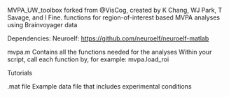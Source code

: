 MVPA_UW_toolbox 
  forked from @VisCog, created by K Chang, WJ Park, T Savage, and I Fine. 
  functions for region-of-interest based MVPA analyses using Brainvoyager data

Dependencies:
  Neuroelf: https://github.com/neuroelf/neuroelf-matlab

mvpa.m
  Contains all the functions needed for the analyses
  Within your script, call each function by, for example: mvpa.load_roi
  
Tutorials

.mat file
  Example data file that includes experimental conditions 
